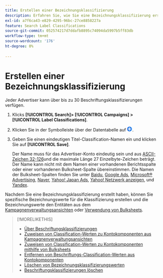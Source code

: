 ```yaml
---
title: Erstellen einer Bezeichnungsklassifizierung
description: Erfahren Sie, wie Sie eine Bezeichnungsklassifizierung erstellen, um Ihre Kontokomponenten zu gruppieren.
exl-id: a7f6ca43-e829-4295-96bc-27ce8858227a
feature: Search Label Classifications
source-git-commit: 052574217d7ddafb8895c74094da5997b5ff83db
workflow-type: tm+mt
source-wordcount: '176'
ht-degree: 0%

---
```


# Erstellen einer Bezeichnungsklassifizierung

Jeder Advertiser kann über bis zu 30 Beschriftungsklassifizierungen verfügen.

1. Klicks **[!UICONTROL Search]> [!UICONTROL Campaigns] >[!UICONTROL Label Classifications]**.

1. Klicken Sie in der Symbolleiste über der Datentabelle auf ![Erstellen](/help/search-social-commerce/assets/add.png "Erstellen").

1. Geben Sie einen eindeutigen Titel-Classification-Namen ein und klicken Sie auf **[!UICONTROL Save]**.

   Der Name muss für das Advertiser-Konto eindeutig sein und aus [ASCII-Zeichen 32-126](https://www.asciitable.com/)und die maximale Länge 27 Einzelbyte-Zeichen beträgt. Der Name kann nicht mit dem Namen einer vorhandenen Berichtsspalte oder einer vorhandenen Bulksheet-Spalte übereinstimmen. Die Namen der Bulksheet-Spalten finden Sie unter [Baidu](/help/search-social-commerce/campaign-management/bulksheets/bulksheet-data-formats/bulksheet-data-baidu.md), [Google Ads](/help/search-social-commerce/campaign-management/bulksheets/bulksheet-data-formats/bulksheet-data-google.md), [Microsoft® Advertising](/help/search-social-commerce/campaign-management/bulksheets/bulksheet-data-formats/bulksheet-data-microsoft.md), [Naver](/help/search-social-commerce/campaign-management/bulksheets/bulksheet-data-formats/bulksheet-data-naver.md), [Yahoo! Japan Ads](/help/search-social-commerce/campaign-management/bulksheets/bulksheet-data-formats/bulksheet-data-yahoo-japan.md), [Yahoo! Netzwerk anzeigen](/help/search-social-commerce/campaign-management/bulksheets/bulksheet-data-formats/bulksheet-data-yahoo-display-network.md), und [Yandex](/help/search-social-commerce/campaign-management/bulksheets/bulksheet-data-formats/bulksheet-data-yandex.md).

Nachdem Sie eine Bezeichnungsklassifizierung erstellt haben, können Sie spezifische Bezeichnungswerte für die Klassifizierung erstellen und die Bezeichnungswerte den Entitäten aus dem [Kampagnenverwaltungsansichten](classification-values-assign-campaign-management.md) oder [Verwendung von Bulksheets](classification-values-assign-bulksheets.md).

>[!MORELIKETHIS]
>
>* [Über Beschriftungsklassifizierungen](classification-about.md)
>* [Zuweisen von Classification-Werten zu Kontokomponenten aus Kampagnenverwaltungsansichten](classification-values-assign-campaign-management.md)
>* [Zuweisen von Classification-Werten zu Kontokomponenten mithilfe von Bulksheets](classification-values-assign-bulksheets.md)
>* [Entfernen von Beschriftungs-Classification-Werten aus Kontokomponenten](classification-values-remove.md)
>* [Löschen von Bezeichnungsklassifizierungswerten](classification-values-delete.md)
>* [Beschriftungsklassifizierungen löschen](classification-delete.md)
